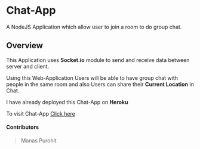 # Chat-App
A NodeJS Application which allow user to join a room to do group chat.

## Overview
This Application uses **Socket.io** module to send and receive data between server and client.

Using this Web-Application Users will be able to have group chat with people in the same room and also Users can share their **Current Location** in Chat.

I have already deployed this Chat-App on **Heroku**

To visit Chat-App [Click here](https://chat-app-manas.herokuapp.com/)
#### Contributors
> Manas Purohit
